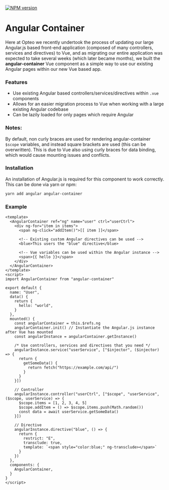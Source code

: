 [![NPM version](https://img.shields.io/npm/v/angular-container.svg)](https://www.npmjs.org/package/angular-container)
# Angular Container

Here at Opteo we recently undertook the process of updating our large Angular.js based front-end application (composed of many controllers, services and directives) to Vue, and 
as migrating our entire application was expected to take several weeks (which later became months), we built the <b>angular-container</b> Vue component as a simple way to use our existing Angular pages within our new Vue based app.

### Features
- Use existing Angular based controllers/services/directives within `.vue` components
- Allows for an easier migration process to Vue when working with a large existing Angular codebase
- Can be lazily loaded for only pages which require Angular

### Notes:
By default, non curly braces are used for rendering angular-container `$scope` variables, and instead square brackets are used (this can be overwritten). 
This is due to Vue also using curly braces for data binding, which would cause mounting issues and conflicts.

### Installation
An installation of Angular.js is required for this component to work correctly. This can be done via yarn or npm:
```bash
yarn add angular angular-container
```

### Example
```vue
<template>
  <AngularContainer ref="ng" name="user" ctrl="userCtrl">
    <div ng-for="item in items">
      <span ng-click="addItem()">[[ item ]]</span>
      
      <!-- Existing custom Angular directives can be used -->
      <blue>This users the "blue" directive</blue>
      
      <!-- Vue variables can be used within the Angular instance -->
      <span>{{ hello }}</span>
    </div>
  </AngularContainer>
</template>
<script>
import AngularContainer from "angular-container"

export default {
  name: "User",
  data() {
    return {
      hello: "world",
    }
  },
  mounted() {
    const angularContainer = this.$refs.ng
    angularContainer.init() // Instantiate the Angular.js instance after Vue has mounted
    const angularInstance = angularContainer.getInstance()
    
    /* Use controllers, services and directives that you need */
    angularInstance.service("userService", ["$injector", ($injector)  => {
      return {
        getSomeData() {
          return fetch("https://example.com/api/")
        }
      }
    }])
    
    // Controller    
    angularInstance.controller("userCtrl", ["$scope", "userService", ($scope, userService) => {
      $scope.items = [1, 2, 3, 4, 5]
      $scope.addItem = () => $scope.items.push(Math.random())
      const data = await userService.getSomeData()
    }])
    
    // Directive
    angularInstance.directive("blue", () => {
      return {
        restrict: "E",
        transclude: true,
        template: `<span style="color:blue;" ng-transclude></span>`
      }
    })
  },
  components: {
    AngularContainer,
  }
}
</script>
```
